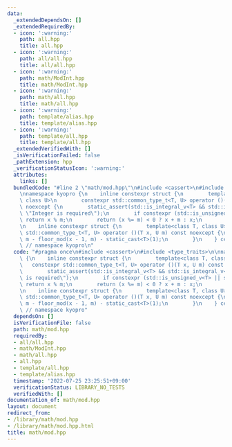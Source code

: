 ```yaml
---
data:
  _extendedDependsOn: []
  _extendedRequiredBy:
  - icon: ':warning:'
    path: all.hpp
    title: all.hpp
  - icon: ':warning:'
    path: all/all.hpp
    title: all/all.hpp
  - icon: ':warning:'
    path: math/ModInt.hpp
    title: math/ModInt.hpp
  - icon: ':warning:'
    path: math/all.hpp
    title: math/all.hpp
  - icon: ':warning:'
    path: template/alias.hpp
    title: template/alias.hpp
  - icon: ':warning:'
    path: template/all.hpp
    title: template/all.hpp
  _extendedVerifiedWith: []
  _isVerificationFailed: false
  _pathExtension: hpp
  _verificationStatusIcon: ':warning:'
  attributes:
    links: []
  bundledCode: "#line 2 \"math/mod.hpp\"\n#include <cassert>\n#include <type_traits>\n\
    \nnamespace kyopro {\n    inline constexpr struct {\n        template<class T,\
    \ class U>\n        constexpr std::common_type_t<T, U> operator ()(T x, U m) const\
    \ noexcept {\n        static_assert(std::is_integral_v<T> && std::is_integral_v<U>,\
    \ \"Integer is required\");\n        if constexpr (std::is_unsigned_v<T> || std::is_unsigned_v<U>)\
    \ return x % m;\n        return (x %= m) < 0 ? x + m : x;\n        }\n    } floor_mod;\n\
    \n    inline constexpr struct {\n        template<class T, class U>\n        constexpr\
    \ std::common_type_t<T, U> operator ()(T x, U m) const noexcept {\n        return\
    \ m - floor_mod(x - 1, m) - static_cast<T>(1);\n        }\n    } ceil_mod;\n}\
    \ // namespace kyopro\n"
  code: "#pragma once\n#include <cassert>\n#include <type_traits>\n\nnamespace kyopro\
    \ {\n    inline constexpr struct {\n        template<class T, class U>\n     \
    \   constexpr std::common_type_t<T, U> operator ()(T x, U m) const noexcept {\n\
    \        static_assert(std::is_integral_v<T> && std::is_integral_v<U>, \"Integer\
    \ is required\");\n        if constexpr (std::is_unsigned_v<T> || std::is_unsigned_v<U>)\
    \ return x % m;\n        return (x %= m) < 0 ? x + m : x;\n        }\n    } floor_mod;\n\
    \n    inline constexpr struct {\n        template<class T, class U>\n        constexpr\
    \ std::common_type_t<T, U> operator ()(T x, U m) const noexcept {\n        return\
    \ m - floor_mod(x - 1, m) - static_cast<T>(1);\n        }\n    } ceil_mod;\n}\
    \ // namespace kyopro"
  dependsOn: []
  isVerificationFile: false
  path: math/mod.hpp
  requiredBy:
  - all/all.hpp
  - math/ModInt.hpp
  - math/all.hpp
  - all.hpp
  - template/all.hpp
  - template/alias.hpp
  timestamp: '2022-07-25 23:25:51+09:00'
  verificationStatus: LIBRARY_NO_TESTS
  verifiedWith: []
documentation_of: math/mod.hpp
layout: document
redirect_from:
- /library/math/mod.hpp
- /library/math/mod.hpp.html
title: math/mod.hpp
---
```

